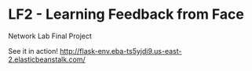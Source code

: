 # LF2 - Learning Feedback from Face
Network Lab Final Project

See it in action! <http://flask-env.eba-ts5yjdi9.us-east-2.elasticbeanstalk.com/>
